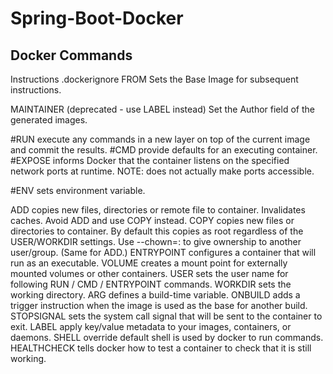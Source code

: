 # Spring-Boot-Docker


## Docker Commands

Instructions
.dockerignore
FROM Sets the Base Image for subsequent instructions.

MAINTAINER (deprecated - use LABEL instead) Set the Author field of the generated images.

#RUN execute any commands in a new layer on top of the current image and commit the results.
#CMD provide defaults for an executing container.
#EXPOSE informs Docker that the container listens on the specified network ports at runtime. NOTE: does not actually make ports accessible.

#ENV sets environment variable.

ADD copies new files, directories or remote file to container. Invalidates caches. Avoid ADD and use COPY instead.
COPY copies new files or directories to container. By default this copies as root regardless of the USER/WORKDIR settings. Use --chown=<user>:<group> to give ownership to another user/group. (Same for ADD.)
ENTRYPOINT configures a container that will run as an executable.
VOLUME creates a mount point for externally mounted volumes or other containers.
USER sets the user name for following RUN / CMD / ENTRYPOINT commands.
WORKDIR sets the working directory.
ARG defines a build-time variable.
ONBUILD adds a trigger instruction when the image is used as the base for another build.
STOPSIGNAL sets the system call signal that will be sent to the container to exit.
LABEL apply key/value metadata to your images, containers, or daemons.
SHELL override default shell is used by docker to run commands.
HEALTHCHECK tells docker how to test a container to check that it is still working.
